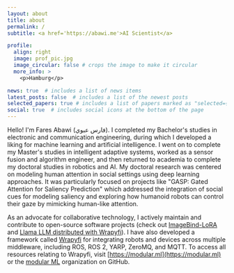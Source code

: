 ```yaml
---
layout: about
title: about
permalink: /
subtitle: <a href='https://abawi.me'>AI Scientist</a>

profile:
  align: right
  image: prof_pic.jpg
  image_circular: false # crops the image to make it circular
  more_info: >
    <p>Hamburg</p>

news: true  # includes a list of news items
latest_posts: false  # includes a list of the newest posts
selected_papers: true # includes a list of papers marked as "selected={true}"
social: true  # includes social icons at the bottom of the page
---
```


Hello! I'm Fares Abawi (فارس عبوي). I completed my Bachelor's studies in electronic and communication engineering, during which I developed a liking for machine learning and artificial intelligence. I went on to complete my Master's studies in intelligent adaptive systems, worked as a sensor fusion and algorithm engineer, and then returned to academia to complete my doctoral studies in robotics and AI. My doctoral research was centered on modeling human attention in social settings using deep learning approaches. It was particularly focused on projects like "GASP: Gated Attention for Saliency Prediction" which addressed the integration of social cues for modeling saliency and exploring how humanoid robots can control their gaze by mimicking human-like attention. 

As an advocate for collaborative technology, I actively maintain and contribute to open-source software projects (check out [ImageBind-LoRA](https://github.com/fabawi/ImageBind-LoRA) and [Llama LLM distributed with Wrapyfi](https://github.com/modular-ml/wrapyfi-examples_llama)). I have also developed a framework called [Wrapyfi](https://github.com/fabawi/wrapyfi) for integrating robots and devices across multiple middleware, including ROS, ROS 2, YARP, ZeroMQ, and MQTT. To access all resources relating to Wrapyfi, visit [https://modular.ml](https://modular.ml) or the [modular ML](https://github.com/modular-ml) organization on GitHub.

